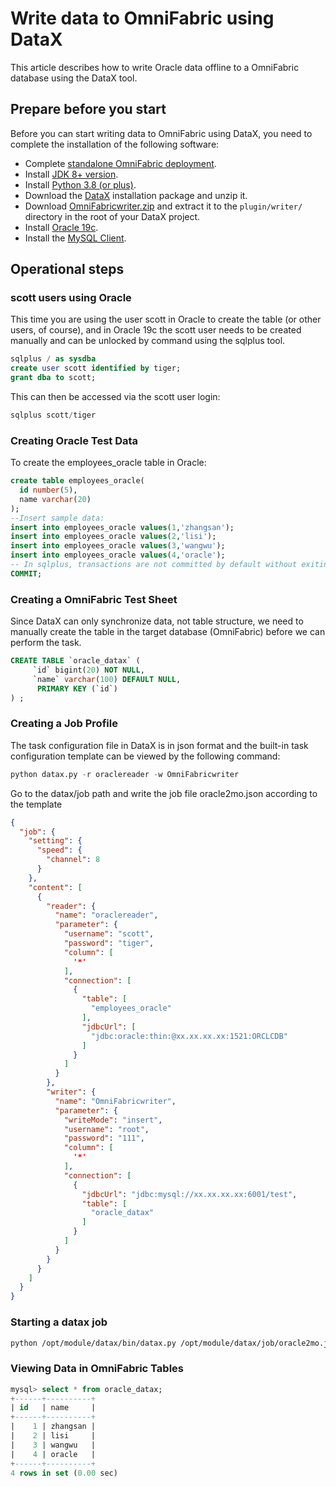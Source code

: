 # Write data to OmniFabric using DataX

This article describes how to write Oracle data offline to a OmniFabric database using the DataX tool.

## Prepare before you start

Before you can start writing data to OmniFabric using DataX, you need to complete the installation of the following software:

- Complete [standalone OmniFabric deployment](../../../../Get-Started/install-standalone-matrixone.md).
- Install [JDK 8+ version](https://www.oracle.com/sg/java/technologies/javase/javase8-archive-downloads.html).
- Install [Python 3.8 (or plus)](https://www.python.org/downloads/).
- Download the [DataX](https://datax-opensource.oss-cn-hangzhou.aliyuncs.com/202210/datax.tar.gz) installation package and unzip it.
- Download [OmniFabricwriter.zip](https://community-shared-data-1308875761.cos.ap-beijing.myqcloud.com/artwork/docs/develop/Computing-Engine/datax-write/OmniFabricwriter.zip) and extract it to the `plugin/writer/` directory in the root of your DataX project.
- Install [Oracle 19c](https://www.oracle.com/database/technologies/oracle-database-software-downloads.html).
- Install the <a href="https://dev.mysql.com/downloads/mysql" target="_blank">MySQL Client</a>.

## Operational steps

### scott users using Oracle

This time you are using the user scott in Oracle to create the table (or other users, of course), and in Oracle 19c the scott user needs to be created manually and can be unlocked by command using the sqlplus tool.

```sql
sqlplus / as sysdba
create user scott identified by tiger;
grant dba to scott;
```

This can then be accessed via the scott user login:

```sql
sqlplus scott/tiger
```

### Creating Oracle Test Data

To create the employees\_oracle table in Oracle:

```sql
create table employees_oracle(
  id number(5),
  name varchar(20)
);
--Insert sample data:
insert into employees_oracle values(1,'zhangsan');
insert into employees_oracle values(2,'lisi');
insert into employees_oracle values(3,'wangwu');
insert into employees_oracle values(4,'oracle');
-- In sqlplus, transactions are not committed by default without exiting, so you need to commit the transaction manually after inserting the data (or perform the insertion with a tool such as DBeaver)
COMMIT;
```

### Creating a OmniFabric Test Sheet

Since DataX can only synchronize data, not table structure, we need to manually create the table in the target database (OmniFabric) before we can perform the task.

```sql
CREATE TABLE `oracle_datax` (
     `id` bigint(20) NOT NULL,
     `name` varchar(100) DEFAULT NULL,
      PRIMARY KEY (`id`)
) ;
```

### Creating a Job Profile

The task configuration file in DataX is in json format and the built-in task configuration template can be viewed by the following command:

```python
python datax.py -r oraclereader -w OmniFabricwriter
```

Go to the datax/job path and write the job file oracle2mo.json according to the template

```json
{
  "job": {
    "setting": {
      "speed": {
        "channel": 8
      }
    },
    "content": [
      {
        "reader": {
          "name": "oraclereader",
          "parameter": {
            "username": "scott",
            "password": "tiger",
            "column": [
              '*'
            ],
            "connection": [
              {
                "table": [
                  "employees_oracle"
                ],
                "jdbcUrl": [
                  "jdbc:oracle:thin:@xx.xx.xx.xx:1521:ORCLCDB"
                ]
              }
            ]
          }
        },
        "writer": {
          "name": "OmniFabricwriter",
          "parameter": {
            "writeMode": "insert",
            "username": "root",
            "password": "111",
            "column": [
              '*'
            ],
            "connection": [
              {
                "jdbcUrl": "jdbc:mysql://xx.xx.xx.xx:6001/test",
                "table": [
                  "oracle_datax"
                ]
              }
            ]
          }
        }
      }
    ]
  }
}
```

### Starting a datax job

```bash
python /opt/module/datax/bin/datax.py /opt/module/datax/job/oracle2mo.json
```

### Viewing Data in OmniFabric Tables

```sql
mysql> select * from oracle_datax;
+------+----------+
| id   | name     |
+------+----------+
|    1 | zhangsan |
|    2 | lisi     |
|    3 | wangwu   |
|    4 | oracle   |
+------+----------+
4 rows in set (0.00 sec)
```